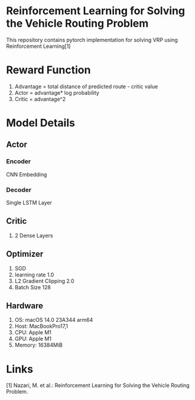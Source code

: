 # Reinforcement Learning for Solving the Vehicle Routing Problem

This repository contains pytorch implementation for solving VRP using Reinforcement Learning[1]

# Reward Function

1. Advantage = total distance of predicted route - critic value
1. Actor = advantage* log probability
1. Critic = advantage^2  

# Model Details

## Actor

### Encoder

CNN Embedding

### Decoder

Single LSTM Layer

## Critic

1. 2 Dense Layers

## Optimizer

1. SGD
1. learning rate 1.0
1. L2 Gradient Clipping 2.0
1. Batch Size 128

## Hardware

1. OS: macOS 14.0 23A344 arm64
1. Host: MacBookPro17,1
1. CPU: Apple M1
1. GPU: Apple M1
1. Memory: 16384MiB

# Links

[1] Nazari, M. et al.: Reinforcement Learning for Solving the Vehicle Routing Problem.
